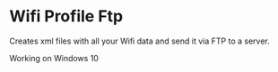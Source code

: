 # Wifi Profile Ftp

Creates xml files with all your Wifi data and send it via FTP to a server.

Working on Windows 10
